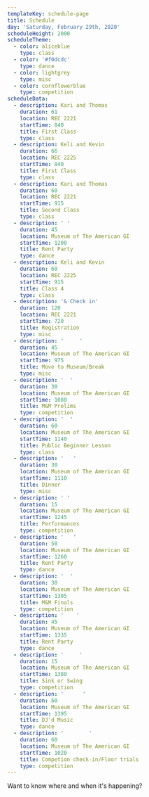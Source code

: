 ```yaml
---
templateKey: schedule-page
title: Schedule
day: 'Saturday, February 29th, 2020'
scheduleHeight: 2000
scheduleTheme:
  - color: aliceblue
    type: class
  - color: '#f0dcdc'
    type: dance
  - color: lightgrey
    type: misc
  - color: cornflowerblue
    type: competition
scheduleData:
  - description: Kari and Thomas
    duration: 61
    location: REC 2221
    startTime: 840
    title: First Class
    type: class
  - description: Keli and Kevin
    duration: 66
    location: REC 2225
    startTime: 840
    title: First Class
    type: class
  - description: Kari and Thomas
    duration: 60
    location: REC 2221
    startTime: 915
    title: Second Class
    type: class
  - description: ' '
    duration: 45
    location: Museum of The American GI
    startTime: 1200
    title: Rent Party
    type: dance
  - description: Keli and Kevin
    duration: 60
    location: REC 2225
    startTime: 915
    title: Class 4
    type: class
  - description: '& Check in'
    duration: 120
    location: REC 2221
    startTime: 720
    title: Registration
    type: misc
  - description: '     '
    duration: 45
    location: Museum of The American GI
    startTime: 975
    title: Move to Museum/Break
    type: misc
  - description: '  '
    duration: 30
    location: Museum of The American GI
    startTime: 1080
    title: M&M Prelims
    type: competition
  - description: '  '
    duration: 60
    location: Museum of The American GI
    startTime: 1140
    title: Public Beginner Lesson
    type: class
  - description: '   '
    duration: 30
    location: Museum of The American GI
    startTime: 1110
    title: Dinner
    type: misc
  - description: ' '
    duration: 15
    location: Museum of The American GI
    startTime: 1245
    title: Performances
    type: competition
  - description: '   '
    duration: 50
    location: Museum of The American GI
    startTime: 1260
    title: Rent Party
    type: dance
  - description: '  '
    duration: 30
    location: Museum of The American GI
    startTime: 1305
    title: M&M Finals
    type: competition
  - description: '    '
    duration: 45
    location: Museum of The American GI
    startTime: 1335
    title: Rent Party
    type: dance
  - description: '     '
    duration: 15
    location: Museum of The American GI
    startTime: 1380
    title: Sink or Swing
    type: competition
  - description: '      '
    duration: 60
    location: Museum of The American GI
    startTime: 1395
    title: DJ'd Music
    type: dance
  - description: '        '
    duration: 60
    location: Museum of The American GI
    startTime: 1020
    title: Competion check-in/Floor trials
    type: competition
---
```

Want to know where and when it's happening?
